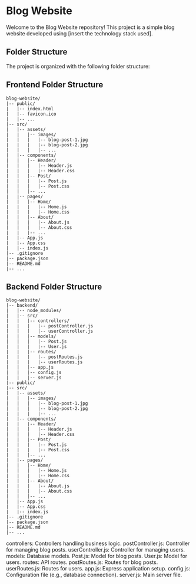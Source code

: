 # Blog Website

Welcome to the Blog Website repository! This project is a simple blog website developed using [insert the technology stack used].

## Folder Structure

The project is organized with the following folder structure:

## Frontend Folder Structure
```
blog-website/
|-- public/
|   |-- index.html
|   |-- favicon.ico
|   |-- ...
|-- src/
|   |-- assets/
|   |   |-- images/
|   |   |   |-- blog-post-1.jpg
|   |   |   |-- blog-post-2.jpg
|   |   |   |-- ...
|   |-- components/
|   |   |-- Header/
|   |   |   |-- Header.js
|   |   |   |-- Header.css
|   |   |-- Post/
|   |   |   |-- Post.js
|   |   |   |-- Post.css
|   |   |-- ...
|   |-- pages/
|   |   |-- Home/
|   |   |   |-- Home.js
|   |   |   |-- Home.css
|   |   |-- About/
|   |   |   |-- About.js
|   |   |   |-- About.css
|   |   |-- ...
|   |-- App.js
|   |-- App.css
|   |-- index.js
|-- .gitignore
|-- package.json
|-- README.md
|-- ...

```


## Backend Folder Structure
```
blog-website/
|-- backend/
|   |-- node_modules/
|   |-- src/
|   |   |-- controllers/
|   |   |   |-- postController.js
|   |   |   |-- userController.js
|   |   |-- models/
|   |   |   |-- Post.js
|   |   |   |-- User.js
|   |   |-- routes/
|   |   |   |-- postRoutes.js
|   |   |   |-- userRoutes.js
|   |   |-- app.js
|   |   |-- config.js
|   |   |-- server.js
|-- public/
|-- src/
|   |-- assets/
|   |   |-- images/
|   |   |   |-- blog-post-1.jpg
|   |   |   |-- blog-post-2.jpg
|   |   |   |-- ...
|   |-- components/
|   |   |-- Header/
|   |   |   |-- Header.js
|   |   |   |-- Header.css
|   |   |-- Post/
|   |   |   |-- Post.js
|   |   |   |-- Post.css
|   |   |-- ...
|   |-- pages/
|   |   |-- Home/
|   |   |   |-- Home.js
|   |   |   |-- Home.css
|   |   |-- About/
|   |   |   |-- About.js
|   |   |   |-- About.css
|   |   |-- ...
|   |-- App.js
|   |-- App.css
|   |-- index.js
|-- .gitignore
|-- package.json
|-- README.md
|-- ...
```

controllers: Controllers handling business logic.
postController.js: Controller for managing blog posts.
userController.js: Controller for managing users.
models: Database models.
Post.js: Model for blog posts.
User.js: Model for users.
routes: API routes.
postRoutes.js: Routes for blog posts.
userRoutes.js: Routes for users.
app.js: Express application setup.
config.js: Configuration file (e.g., database connection).
server.js: Main server file.

